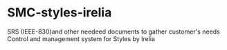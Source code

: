 # SMC-styles-irelia
SRS (IEEE-830)and other needeed documents to gather customer's needs
Control and management system for Styles by Irelia

